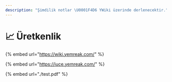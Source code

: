```yaml
---
description: "Şimdilik notlar \U0001F4D6 YWiki üzerinde derlenecektir."
---
```


# 📈 Üretkenlik

{% embed url="https://wiki.yemreak.com/" %}

{% embed url="https://iuce.yemreak.com/" %}

{% embed url="./test.pdf" %}
